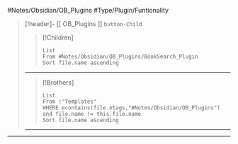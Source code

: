 #Notes/Obsidian/OB_Plugins  #Type/Plugin/Funtionality 
>[!header]- [[ OB_Plugins ]] `button-Child`  
>>[!Children] 
>>```dataview
>>List
>>From #Notes/Obsidian/OB_Plugins/BookSearch_Plugin 
>>Sort file.name ascending
>>```
>***
>
>>[!Brothers] 
>>```dataview
>>List
>>From !"Templates"
>>WHERE econtains(file.etags,"#Notes/Obsidian/OB_Plugins") and file.name != this.file.name
>>Sort file.name ascending
>>```
>***
>

***
